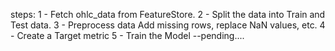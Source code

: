steps:
1 - Fetch ohlc_data from FeatureStore.
2 - Split the data into Train and Test data.
3 - Preprocess data 
    Add missing rows, replace NaN values, etc.
4 - Create a Target metric 
5 - Train the Model
    --pending....